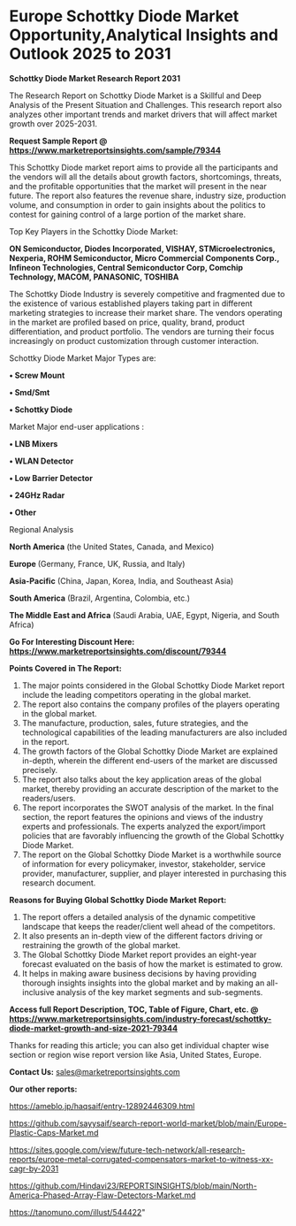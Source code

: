 # Europe Schottky Diode Market Opportunity,Analytical Insights and Outlook 2025 to 2031

<strong>Schottky Diode Market Research Report 2031</strong>

The Research Report on Schottky Diode Market is a Skillful and Deep Analysis of the Present Situation and Challenges. This research report also analyzes other important trends and market drivers that will affect market growth over 2025-2031.

<strong>Request Sample Report @ <a href=https://www.marketreportsinsights.com/sample/79344>https://www.marketreportsinsights.com/sample/79344</a></strong>

This Schottky Diode market report aims to provide all the participants and the vendors will all the details about growth factors, shortcomings, threats, and the profitable opportunities that the market will present in the near future. The report also features the revenue share, industry size, production volume, and consumption in order to gain insights about the politics to contest for gaining control of a large portion of the market share.

Top Key Players in the Schottky Diode Market:

<strong>ON Semiconductor, Diodes Incorporated, VISHAY, STMicroelectronics, Nexperia, ROHM Semiconductor, Micro Commercial Components Corp., Infineon Technologies, Central Semiconductor Corp, Comchip Technology, MACOM, PANASONIC, TOSHIBA</strong>

The Schottky Diode Industry is severely competitive and fragmented due to the existence of various established players taking part in different marketing strategies to increase their market share. The vendors operating in the market are profiled based on price, quality, brand, product differentiation, and product portfolio. The vendors are turning their focus increasingly on product customization through customer interaction.

Schottky Diode Market Major Types are:

<strong>• Screw Mount

• Smd/Smt

• Schottky Diode</strong>

Market Major end-user applications :

<strong>• LNB Mixers

• WLAN Detector

• Low Barrier Detector

• 24GHz Radar

• Other</strong>

Regional Analysis

</u><strong><b>North America</b></strong> (the United States, Canada, and Mexico)

<strong><b>Europe </b></strong>(Germany, France, UK, Russia, and Italy)

<strong><b>Asia-Pacific</b></strong> (China, Japan, Korea, India, and Southeast Asia)

<strong><b>South America</b></strong> (Brazil, Argentina, Colombia, etc.)

<strong><b>The Middle East and Africa</b></strong> (Saudi Arabia, UAE, Egypt, Nigeria, and South Africa)

<strong>Go For Interesting Discount Here: <a href=https://www.marketreportsinsights.com/discount/79344>https://www.marketreportsinsights.com/discount/79344</a></strong>

<strong>Points Covered in The Report:</strong>
<ol>
  <li>The major points considered in the Global Schottky Diode Market report include the leading competitors operating in the global market.</li>
  <li>The report also contains the company profiles of the players operating in the global market.</li>
  <li>The manufacture, production, sales, future strategies, and the technological capabilities of the leading manufacturers are also included in the report.</li>
  <li>The growth factors of the Global Schottky Diode Market are explained in-depth, wherein the different end-users of the market are discussed precisely.</li>
  <li>The report also talks about the key application areas of the global market, thereby providing an accurate description of the market to the readers/users.</li>
  <li>The report incorporates the SWOT analysis of the market. In the final section, the report features the opinions and views of the industry experts and professionals. The experts analyzed the export/import policies that are favorably influencing the growth of the Global Schottky Diode Market.</li>
  <li>The report on the Global Schottky Diode Market is a worthwhile source of information for every policymaker, investor, stakeholder, service provider, manufacturer, supplier, and player interested in purchasing this research document.</li>
</ol>
<strong>Reasons for Buying Global Schottky Diode Market Report:</strong>

<ol>
  <li>The report offers a detailed analysis of the dynamic competitive landscape that keeps the reader/client well ahead of the competitors.</li>
  <li>It also presents an in-depth view of the different factors driving or restraining the growth of the global market.</li>
  <li>The Global Schottky Diode Market report provides an eight-year forecast evaluated on the basis of how the market is estimated to grow.</li>
  <li>It helps in making aware business decisions by having providing thorough insights insights into the global market and by making an all-inclusive analysis of the key market segments and sub-segments.</li>
</ol>
<strong>Access full Report Description, TOC, Table of Figure, Chart, etc. @ <a href=https://www.marketreportsinsights.com/industry-forecast/schottky-diode-market-growth-and-size-2021-79344>https://www.marketreportsinsights.com/industry-forecast/schottky-diode-market-growth-and-size-2021-79344</a></strong>


Thanks for reading this article; you can also get individual chapter wise section or region wise report version like Asia, United States, Europe.

<strong>Contact Us:</strong>
sales@marketreportsinsights.com

<strong>Our other reports:</strong>

<a href=https://ameblo.jp/haqsaif/entry-12892446309.html>https://ameblo.jp/haqsaif/entry-12892446309.html</a>

<a href=https://github.com/sayysaif/search-report-world-market/blob/main/Europe-Plastic-Caps-Market.md>https://github.com/sayysaif/search-report-world-market/blob/main/Europe-Plastic-Caps-Market.md</a>

<a href=https://sites.google.com/view/future-tech-network/all-research-reports/europe-metal-corrugated-compensators-market-to-witness-xx-cagr-by-2031>https://sites.google.com/view/future-tech-network/all-research-reports/europe-metal-corrugated-compensators-market-to-witness-xx-cagr-by-2031</a>

<a href=https://github.com/Hindavi23/REPORTSINSIGHTS/blob/main/North-America-Phased-Array-Flaw-Detectors-Market.md>https://github.com/Hindavi23/REPORTSINSIGHTS/blob/main/North-America-Phased-Array-Flaw-Detectors-Market.md</a>

<a href=https://tanomuno.com/illust/544422>https://tanomuno.com/illust/544422</a>"

